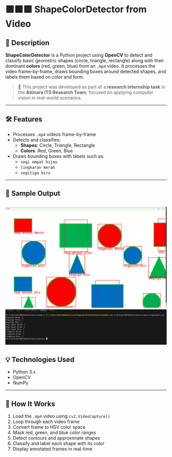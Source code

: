 # 🟥🟩🟦 ShapeColorDetector from Video

## 🎯 Description
**ShapeColorDetector** is a Python project using **OpenCV** to detect and classify basic geometric shapes (circle, triangle, rectangle) along with their dominant **colors** (red, green, blue) from an `.mp4` video. It processes the video frame-by-frame, draws bounding boxes around detected shapes, and labels them based on color and form.

> 🧠 This project was developed as part of a **research internship task** in the **Abinara ITS Research Team**, focused on applying computer vision in real-world scenarios.

---

## 🛠️ Features
- Processes `.mp4` videos frame-by-frame
- Detects and classifies:
  - **Shapes**: Circle, Triangle, Rectangle
  - **Colors**: Red, Green, Blue
- Draws bounding boxes with labels such as:
  - `segi empat hijau`
  - `lingkaran merah`
  - `segitiga biru`

---

## 📸 Sample Output
![Example Output 1](new%20folder/example%20output.png)
![Example Output 2](new%20folder/example%20output%202.0.png)
---

## 💡 Technologies Used
- Python 3.x
- OpenCV
- NumPy

---

## 🧪 How It Works
1. Load the `.mp4` video using `cv2.VideoCapture()`
2. Loop through each video frame
3. Convert frame to HSV color space
4. Mask red, green, and blue color ranges
5. Detect contours and approximate shapes
6. Classify and label each shape with its color
7. Display annotated frames in real-time
